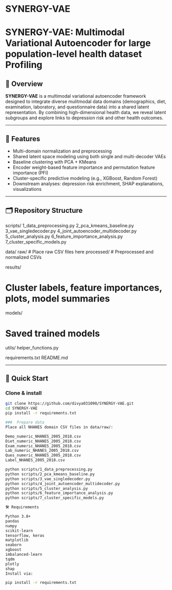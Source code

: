 # SYNERGY-VAE

# SYNERGY-VAE: Multimodal Variational Autoencoder for large population-level health dataset Profiling

## 🧬 Overview

**SYNERGY-VAE** is a multimodal variational autoencoder framework designed to integrate diverse mulitmodal data domains (demographics, diet, examination, laboratory, and questionnaire data) into a shared latent representation. By combining high-dimensional health data, we reveal latent subgroups and explore links to depression risk and other health outcomes.

---

## 🌟 Features

- Multi-domain normalization and preprocessing
- Shared latent space modeling using both single and multi-decoder VAEs
- Baseline clustering with PCA + KMeans
- Encoder weight-based feature importance and permutation feature importance (PFI)
- Cluster-specific predictive modeling (e.g., XGBoost, Random Forest)
- Downstream analyses: depression risk enrichment, SHAP explanations, visualizations

---

## 🗂️ Repository Structure

scripts/
1_data_preprocessing.py
2_pca_kmeans_baseline.py
3_vae_singledecoder.py
4_joint_autoencoder_multidecoder.py
5_cluster_analysis.py
6_feature_importance_analysis.py
7_cluster_specific_models.py

data/
raw/ # Place raw CSV files here
processed/ # Preprocessed and normalized CSVs

results/
# Cluster labels, feature importances, plots, model summaries

models/
# Saved trained models

utils/
helper_functions.py

requirements.txt
README.md

---

## 🚀 Quick Start

###  Clone & install

```bash
git clone https://github.com/divya031090/SYNERGY-VAE.git
cd SYNERGY-VAE
pip install -r requirements.txt

###  Prepare data
Place all NHANES domain CSV files in data/raw/:

Demo_numeric_NHANES_2005_2018.csv
Diet_numeric_NHANES_2005_2018.csv
Exam_numeric_NHANES_2005_2018.csv
Lab_numeric_NHANES_2005_2018.csv
Ques_numeric_NHANES_2005_2018.csv
Label_NHANES_2005_2018.csv

python scripts/1_data_preprocessing.py
python scripts/2_pca_kmeans_baseline.py
python scripts/3_vae_singledecoder.py
python scripts/4_joint_autoencoder_multidecoder.py
python scripts/5_cluster_analysis.py
python scripts/6_feature_importance_analysis.py
python scripts/7_cluster_specific_models.py

🛠️ Requirements

Python 3.8+
pandas
numpy
scikit-learn
tensorflow, keras
matplotlib
seaborn
xgboost
imbalanced-learn
tqdm
plotly
shap
Install via:

pip install -r requirements.txt

